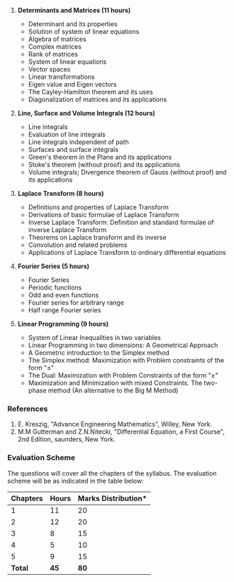 1. **Determinants and Matrices (11 hours)**
    * Determinant and its properties
    * Solution of system of linear equations
    * Algebra of matrices
    * Complex matrices
    * Rank of matrices
    * System of linear equations
    * Vector spaces
    * Linear transformations
    * Eigen value and Eigen vectors
    * The Cayley-Hamilton theorem and its uses
    * Diagonalization of matrices and its applications
    
    

2. **Line, Surface and Volume Integrals (12 hours)**
    * Line integrals
    * Evaluation of line integrals
    * Line integrals independent of path
    * Surfaces and surface integrals
    * Green's theorem in the Plane and its applications
    * Stoke's theorem (without proof) and its applications
    * Volume integrals; Divergence theorem of Gauss (without proof) and its applications
    
    

3. **Laplace Transform (8 hours)**
    * Definitions and properties of Laplace Transform
    * Derivations of basic formulae of Laplace Transform
    * Inverse Laplace Transform: Definition and standard formulae of inverse Laplace Transform
    * Theorems on Laplace transform and its inverse
    * Convolution and related problems
    * Applications of Laplace Transform to ordinary differential equations
    
    

4. **Fourier Series (5 hours)**
    * Fourier Series
    * Periodic functions
    * Odd and even functions
    * Fourier series for arbitrary range
    * Half range Fourier series
    
    

5. **Linear Programming (9 hours)**
    * System of Linear Inequalities in two variables
    * Linear Programming in two dimensions: A Geometrical Approach
    * A Geometric introduction to the Simplex method
    * The Simplex method: Maximization with Problem constraints of the form "≤"
    * The Dual: Maximization with Problem Constraints of the form "≥"
    * Maximization and Minimization with mixed Constraints. The two-phase method (An alternative to the Big M Method)
    
    

### References

1. E. Kreszig, "Advance Engineering Mathematics", Willey, New York.
2. M.M Gutterman and Z.N.Nitecki, "Differential Equation, a First Course", 2nd Edition, saunders, New York.

### Evaluation Scheme

The questions will cover all the chapters of the syllabus. The evaluation scheme will be as indicated in the table below:

| Chapters  | Hours  | Marks Distribution* |
| --------- | ------ | ------------------- |
| 1         | 11     | 20                  |
| 2         | 12     | 20                  |
| 3         | 8      | 15                  |
| 4         | 5      | 10                  |
| 5         | 9      | 15                  |
| **Total** | **45** | **80**              |

